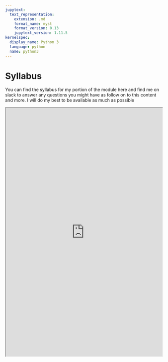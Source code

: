 ```yaml
---
jupytext:
  text_representation:
    extension: .md
    format_name: myst
    format_version: 0.13
    jupytext_version: 1.11.5
kernelspec:
  display_name: Python 3
  language: python
  name: python3
---
```


# Syllabus

You can find the syllabus for my portion of the module here and find me on slack to answer any questions you might have as follow on to this content and more. I will do my best to be available as much as possible

<iframe src="https://docs.google.com/document/d/143GlT2j6Oprs4m085jtGfhH1U3cq_2JAhnoD50BW1ac/edit?usp=sharing" width="100%" height=800></iframe>
